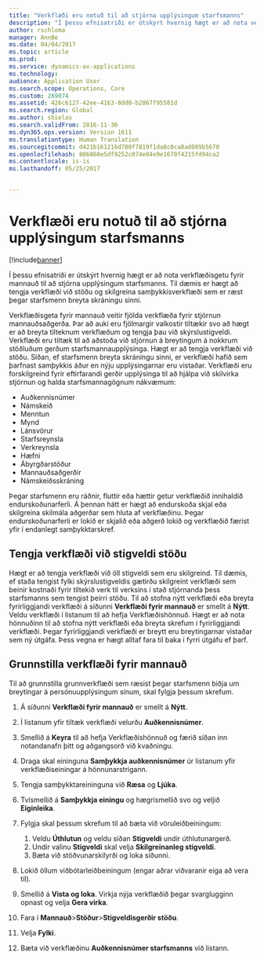 ```yaml
---
title: "Verkflæði eru notuð til að stjórna upplýsingum starfsmanns"
description: "Í þessu efnisatriði er útskýrt hvernig hægt er að nota verkflæðisgetu fyrir mannauð til að stjórna upplýsingum starfsmanns. Til dæmis er hægt að tengja verkflæði við stöðu og skilgreina samþykkisverkflæði sem er ræst þegar starfsmenn breyta skráningu sinni."
author: rschloma
manager: AnnBe
ms.date: 04/04/2017
ms.topic: article
ms.prod: 
ms.service: dynamics-ax-applications
ms.technology: 
audience: Application User
ms.search.scope: Operations, Core
ms.custom: 269074
ms.assetid: 426c6127-42ee-4163-8dd0-b2867f95581d
ms.search.region: Global
ms.author: shielas
ms.search.validFrom: 2016-11-30
ms.dyn365.ops.version: Version 1611
ms.translationtype: Human Translation
ms.sourcegitcommit: d421b161216d700f7819f1da8c0ca8ad089b5670
ms.openlocfilehash: 806860e5df9252c074e04e9e1670f4215fd94ca2
ms.contentlocale: is-is
ms.lasthandoff: 05/25/2017


---
```


# <a name="use-workflows-to-manage-employee-information"></a>Verkflæði eru notuð til að stjórna upplýsingum starfsmanns

[!include[banner](includes/banner.md)]


Í þessu efnisatriði er útskýrt hvernig hægt er að nota verkflæðisgetu fyrir mannauð til að stjórna upplýsingum starfsmanns. Til dæmis er hægt að tengja verkflæði við stöðu og skilgreina samþykkisverkflæði sem er ræst þegar starfsmenn breyta skráningu sinni.

Verkflæðisgeta fyrir mannauð veitir fjölda verkflæða fyrir stjórnun mannauðsaðgerða. Þar að auki eru fjölmargir valkostir tiltækir svo að hægt er að breyta tilteknum verkflæðum og tengja þau við skýrslustigveldi. Verkflæði eru tiltæk til að aðstoða við stjórnun á breytingum á nokkrum stöðluðum gerðum starfsmannaupplýsinga. Hægt er að tengja verkflæði við stöðu. Síðan, ef starfsmenn breyta skráningu sinni, er verkflæði hafið sem þarfnast samþykkis áður en nýju upplýsingarnar eru vistaðar. Verkflæði eru forskilgreind fyrir eftirfarandi gerðir upplýsinga til að hjálpa við skilvirka stjórnun og halda starfsmannagögnum nákvæmum:

-   Auðkennisnúmer
-   Námskeið
-   Menntun
-   Mynd
-   Lánsvörur
-   Starfsreynsla
-   Verkreynsla
-   Hæfni
-   Ábyrgðarstöður
-   Mannauðsaðgerðir
-   Námskeiðsskráning

Þegar starfsmenn eru ráðnir, fluttir eða hættir getur verkflæðið innihaldið endurskoðunarferli. Á þennan hátt er hægt að endurskoða skjal eða skilgreina skilmála aðgerðar sem hluta af verkflæðinu. Þegar endurskoðunarferli er lokið er skjalið eða aðgerð lokið og verkflæðið færist yfir í endanlegt samþykktarskref.

## <a name="associate-a-workflow-with-a-position-hierarchy"></a>Tengja verkflæði við stigveldi stöðu
Hægt er að tengja verkflæði við öll stigveldi sem eru skilgreind. Til dæmis, ef staða tengist fylki skýrslustigveldis gætirðu skilgreint verkflæði sem beinir kostnaði fyrir tiltekið verk til verksins í stað stjórnanda þess starfsmanns sem tengist þeirri stöðu. Til að stofna nýtt verkflæði eða breyta fyrirliggjandi verkflæði á síðunni **Verkflæði fyrir mannauð** er smellt á **Nýtt**. Veldu verkflæði í listanum til að hefja Verkflæðishönnuð. Hægt er að nota hönnuðinn til að stofna nýtt verkflæði eða breyta skrefum í fyrirliggjandi verkflæði. Þegar fyrirliggjandi verkflæði er breytt eru breytingarnar vistaðar sem ný útgáfa. Þess vegna er hægt alltaf fara til baka í fyrri útgáfu ef þarf.

## <a name="configure-a-human-resources-workflow"></a>Grunnstilla verkflæði fyrir mannauð
Til að grunnstilla grunnverkflæði sem ræsist þegar starfsmenn biðja um breytingar á persónuupplýsingum sínum, skal fylgja þessum skrefum.

1.  Á síðunni **Verkflæði fyrir mannauð** er smellt á **Nýtt**.
2.  Í listanum yfir tiltæk verkflæði velurðu **Auðkennisnúmer**.
3.  Smellið á **Keyra** til að hefja Verkflæðishönnuð og færið síðan inn notandanafn þitt og aðgangsorð við kvaðningu.
4.  Draga skal eininguna **Samþykkja auðkennisnúmer** úr listanum yfir verkflæðiseiningar á hönnunarstrigann.
5.  Tengja samþykktareininguna við **Ræsa** og **Ljúka**.
6.  Tvísmellið á **Samþykkja einingu** og hægrismellið svo og veljið **Eiginleika**.
7.  Fylgja skal þessum skrefum til að bæta við vöruleiðbeiningum:
    1.  Veldu **Úthlutun** og veldu síðan **Stigveldi** undir úthlutunargerð.
    2.  Undir valinu **Stigveldi** skal velja **Skilgreinanleg stigveldi**.
    3.  Bæta við stöðvunarskilyrði og loka síðunni.

8.  Lokið öllum viðbótarleiðbeiningum (engar aðrar viðvaranir eiga að vera til).
9.  Smellið á **Vista og loka**. Virkja nýja verkflæðið þegar svarglugginn opnast og velja **Gera virka**.
10. Fara í **Mannauð**&gt;**Stöður**&gt;**Stigveldisgerðir stöðu**.
11. Velja **Fylki**.
12. Bæta við verkflæðinu **Auðkennisnúmer starfsmanns** við listann.





